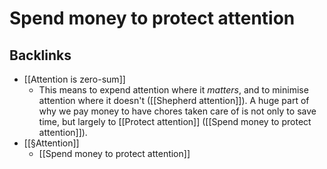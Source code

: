 # Spend money to protect attention
## Backlinks
* [[Attention is zero-sum]]
	* This means to expend attention where it *matters*, and to minimise attention where it doesn't ([[Shepherd attention]]). A huge part of why we pay money to have chores taken care of is not only to save time, but largely to [[Protect attention]] ([[Spend money to protect attention]]).
* [[§Attention]]
	* [[Spend money to protect attention]]

<!-- #p1 -->

<!-- {BearID:93510399-FDEB-4674-AEB2-7B7876F2049A-11651-0000CBBCDFDF4957} -->
